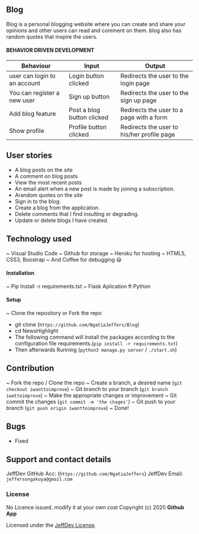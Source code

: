 ## Blog

Blog is a personal blogging website where you can create and
share your opinions and other users can read and comment on
them. blog also has random quotes that inspire the users.

#### BEHAVIOR DRIVEN DEVELOPMENT

| Behaviour                    | Input                      | Output                                     |
| ---------------------------- | -------------------------- | ------------------------------------------ |
| user can login to an account | Login button clicked       | Redirects the user to the login page       |
| You can register a new user  | Sign up button             | Redirects the user to the sign up page     |
| Add blog feature             | Post a blog button clicked | Redirects the user to a page with a form   |
| Show profile                 | Profile button clicked     | Redirects the user to his/her profile page |

## User stories

- A blog posts on the site
- A comment on blog posts
- View the most recent posts
- An email alert when a new post is made by joining a subscription.
- Arandom quotes on the site
- Sign in to the blog.
- Create a blog from the application.
- Delete comments that I find insulting or degrading.
- Update or delete blogs I have created.

## Technology used

~ Visual Studio Code
~ Github for storage
~ Heroku for hosting
~ HTML5, CSS3, Boostrap
~ And Coffee for debugging 😃

#### Installation

~ Pip Install -r requirements.txt
~ Flask Aplication ft Python

#### Setup

~ Clone the repository or Fork the repo

- git clone (`https://github.com/NgatiaJeffers/Blog`)
- cd NewsHighlight
- The following command will install the packages according to the configuration file requirements.(`pip install -r requirements.txt`)
- Then afterwards Running (`python3 manage.py server` / `./start.sh`)

## Contribution

~ Fork the repo / Clone the repo
~ Create a branch, a desired name (`git checkout iwanttoimprove`)
~ Git branch to your branch (`git branch iwattoimprove`)
~ Make the appropriate changes or improvement
~ Git commit the changes (`git commit -m 'the chages'`)
~ Git push to your branch (`git push origin iwanttoimprove`)
~ Done!

## Bugs

- Fixed

## Support and contact details

JeffDev GitHub Acc: (`https://github.com/NgatiaJeffers`)
JeffDev Email: `jeffersongakuya@gmail.com`

### License

No Licence issued. modify it at your own cost
Copyright (c) 2020 **Github App**

Licensed under the [JeffDev License](LICENSE).

